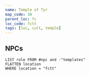 ```yaml
---
name: Temple of Tyr
map_code: 30
parent_loc: fc
loc_code: fctt
tags: [loc, cult, temple]
---
```


## NPCs
```dataview
LIST role FROM #npc and -"templates"
FLATTEN location
WHERE location = "fctt"
```